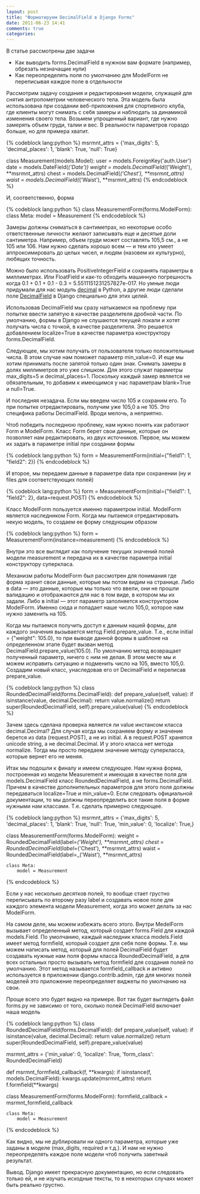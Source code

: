 ```yaml
---
layout: post
title: "Форматируем DecimalField в Django Forms"
date: 2011-06-23 14:41
comments: true
categories: 
---
```

В статье рассмотрены две задачи

- Как выводить forms.DecimalField в нужном вам формате (например, обрезать незначащие нули)
- Как переопределять поля по умолчанию для ModelForm не переписывая каждое поле в отдельности

Рассмотрим задачу создания и редактирования модели, служащей для снятия антропометрии человеческого тела. Эта модель была использована при создании веб-приложения для спортивного клуба, где клиенты могут снимать с себя замеры и наблюдать за динамикой изменения своего тела. Возьмем упрощенный вариант, где нужно замерять объем груди, талии и вес. В реальности параметров гораздо больше, но для примера хватит.
<!--more-->

{% codeblock lang:python %}
msrmnt_attrs = {'max_digits': 5, 
                'decimal_places': 1,
                'blank': True,
                'null': True}

class Measurement(models.Model):
    user = models.ForeignKey('auth.User')
    date = models.DateField(_('Date'))
    weight = models.DecimalField(_('Weight'), **msrmnt_attrs)
    chest = models.DecimalField(_('Chest'), **msrmnt_attrs)
    waist = models.DecimalField(_('Waist'), **msrmnt_attrs)
{% endcodeblock %}

И, соответственно, форма

{% codeblock lang:python %}
class MeasurementForm(forms.ModelForm):
    class Meta:
        model = Measurement
{% endcodeblock %}

Замеры должны сниматься в сантиметрах, но некоторые особо ответственные личности желают записывать еще и десятые доли сантиметра. Например, объем груди может составлять 105,5 см., а не 105 или 106. Нам нужно сделать хорошо всем — и тем кто умеет аппроксимировать до целых чисел, и людям (назовем их культурно), любящих точность.

Можно было использовать PositiveIntegerField и сохранять параметры в миллиметрах. Или FloatField и как-то обходить машинную погрешность когда 0.1 + 0.1 + 0.1 - 0.3 = 5.5511151231257827e-017. Но умные люди придумали для нас модуль [decimal](http://docs.python.org/library/decimal.html) в Python, а другие люди сделали поле [DecimalField](https://docs.djangoproject.com/en/dev/ref/models/fields/#decimalfield) в Django специально для этих целей.

Использовав DecimalField мы сразу натыкаемся на проблему при попытке ввести запятую в качестве разделителя дробной части. По умолчанию, формы в Django не слушаются текущей локали и хотят получать числа с точкой, в качестве разделителя. Это решается добавлением localize=True в качестве параметра конструктору forms.DecimalField.

Следующее, мы хотим получать от пользователя только положительные числа. В этом случае нам поможет параметр min_value=0. И еще мы хотим принимать после запятой только один знак. Снимать замеры в долях миллиметров это уже слишком. Для этого служат параметры max_digits=5 и decimal_places=1. Поскольку каждый замер является не обязательным, то добавим к имеющимся у нас параметрам blank=True и null=True.

И последняя незадача. Если мы введем число 105 и сохраним его. То при попытке отредактировать, получим уже 105,0 а не 105. Это специфика работы DecimalField. Вроди мелочь, а неприятно.

Чтоб победить последнюю проблему, нам нужно понять как работают Form и ModelForm. Класс Form берет свои данные, которые он позволяет нам редактировать, из двух источников. Первое, мы можем их задать в параметре initial при создании формы

{% codeblock lang:python %}
form = MeasurementForm(initial={"field1": 1, "field2": 2})
{% endcodeblock %}

И второе, мы передаем данные в параметре data при сохранении (ну и files для соответствующих полей)

{% codeblock lang:python %}
form = MeasurementForm(initial={"field1": 1, "field2": 2}, 
                       data=request.POST)
{% endcodeblock %}

Класс ModelForm пользуется именно параметром initial. ModelForm является наследником Form. Когда мы пытаемся отредактировать некую модель, то создаем ее форму следующим образом

{% codeblock lang:python %}
form = MeasurementForm(instance=measurement)
{% endcodeblock %}

Внутри это все выглядит как получение текущих значений полей модели measurement и передача их в качестве параметра initial конструктору суперкласа.

Механизм работы ModelForm был рассмотрен для понимания где форма хранит свои данные, которые мы потом видим на странице. Либо в data — это данные, которые мы только что ввели, они не прошли валидацию и отображаются для нас в том виде, в котором мы их задали. Либо в initial — этот параметр заполняется конструктором ModelForm. Именно сюда и попадает наше число 105,0, которое нам нужно заменить на 105.

Когда мы пытаемся получить доступ к данным нашей формы, для каждого значения вызывается метод Field.prepare_value. Т.е., если initial = {"weight": 105.0}, то при выводе данной формы в шаблоне на определенном этапе будет вызван метод DecimalField.prepare_value(105.0). По умолчанию метод возвращает полученный параметр, ничего с ним не делая. В этом месте мы и можем исправить ситуацию и подменить число на 105, вместо 105,0. Создадим новый класс, унаследовав его от DecimalField и переписав prepare_value.

{% codeblock lang:python %}
class RoundedDecimalField(forms.DecimalField):
    def prepare_value(self, value):
        if isinstance(value, decimal.Decimal):
            return value.normalize()
        return super(RoundedDecimalField, self).prepare_value(value)
{% endcodeblock %}

Зачем здесь сделана проверка является ли value инстансом класса decimal.Decimal? Для случая когда мы сохраняем форму и значение берется из data (request.POST), а не из initial. А в request.POST хранятся unicode string, а не decimal.Decimal. И у этого класса нет метода normalize. Тогда мы просто передаем значение методу суперкласса, которые вернет его не меняя.

Итак мы подошли к финалу и имеем следующее. Нам нужна форма, построенная из модели Measurement и имеющая в качестве поля для models.DecimalField класс RoundedDecimalField, а не forms.DecimalField. Причем в качестве дополнительных параметров для этого поля должны передаваться localize=True и min_value=0. Если следовать официальной документации, то мы должны переопределить все такие поля в форме нужными нам классами. Т.е. сделать примерно следующее.

{% codeblock lang:python %}
msrmnt_attrs = {'max_digits': 5, 
                'decimal_places': 1,
                'blank': True,
                'null': True,
                'min_value': 0,
                'localize': True,}

class MeasurementForm(forms.ModelForm):
    weight = RoundedDecimalField(label=_('Weight'), **msrmnt_attrs)
    chest = RoundedDecimalField(label=_('Chest'), **msrmnt_attrs)
    waist = RoundedDecimalField(label=_('Waist'), **msrmnt_attrs)

    class Meta:
        model = Measurement
{% endcodeblock %}

Если у нас несколько десятков полей, то вообще стает грустно переписывать по второму разу label и создавать новое поле для каждого элемента модели Measurement, когда это может делать за нас ModelForm.

На самом деле, мы можем избежать всего этого. Внутри MedelForm вызывает определенный метод, который создает forms.Field для каждой models.Field. По умолчанию, каждый наследник класса models.Field имеет метод formfield, который создает для себя поле формы. Т.е. мы можем написать метод, который для полей DecimalField будет создавать нужные нам поля формы класса RoundedDecimalField, а для всех остальных просто вызывать метод formfield для создания полей по умолчанию. Этот метод называется formfield_callback и активно используется в приложении django.contrib.admin, где для многих полей моделей это приложение переопределяет виджеты по умолчанию на свои.

Проще всего это будет видно на примере. Вот так будет выглядеть файл forms.py не зависимо от того, сколько полей DecimalField включает наша модель

{% codeblock lang:python %}
class RoundedDecimalField(forms.DecimalField):
    def prepare_value(self, value):
        if isinstance(value, decimal.Decimal):
            return value.normalize()
        return super(RoundedDecimalField, self).prepare_value(value)

msrmnt_attrs = {'min_value': 0,
                'localize': True,
                'form_class': RoundedDecimalField}

def msrmnt_formfield_callback(f, **kwargs):
    if isinstance(f, models.DecimalField):
        kwargs.update(msrmnt_attrs)
    return f.formfield(**kwargs)

class MeasurementForm(forms.ModelForm):
    formfield_callback = msrmnt_formfield_callback

    class Meta:
        model = Measurement
{% endcodeblock %}

Как видно, мы не дублировали ни одного параметра, которые уже заданы в моделе (max_digits, required и т.д.). И нам не нужно переопределять каждое поле модели чтоб получить заветный результат.

Вывод. Django имеет прекрасную документацию, но если следовать только ей, и не изучать исходные тексты, то в некоторых случаях может быть реально грустно.
